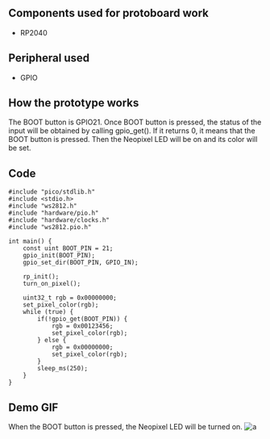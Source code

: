 ## Components used for protoboard work

- RP2040

## Peripheral used

- GPIO

## How the prototype works

The BOOT button is GPIO21. Once BOOT button is pressed, the status of the input will be obtained by calling gpio_get(). If it returns 0, it means that the BOOT button is pressed. Then the Neopixel LED will be on and its color will be set.

## Code

    #include "pico/stdlib.h"
    #include <stdio.h>
    #include "ws2812.h"
    #include "hardware/pio.h"
    #include "hardware/clocks.h"
    #include "ws2812.pio.h"

    int main() {
        const uint BOOT_PIN = 21;
        gpio_init(BOOT_PIN);
        gpio_set_dir(BOOT_PIN, GPIO_IN);

        rp_init();
        turn_on_pixel();

        uint32_t rgb = 0x00000000;
        set_pixel_color(rgb);
        while (true) {
            if(!gpio_get(BOOT_PIN)) {
                rgb = 0x00123456;
                set_pixel_color(rgb);
            } else {
                rgb = 0x00000000;
                set_pixel_color(rgb);
            }
            sleep_ms(250);
        }
    }

## Demo GIF

When the BOOT button is pressed, the Neopixel LED will be turned on.
![a](https://github.com/ZhijingY/ese5190-2022-lab2b-esp/blob/main/lab/01_registers/ESE519_Lab2B_part1.gif)
